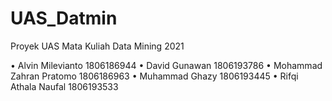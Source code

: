 # UAS_Datmin
Proyek UAS Mata Kuliah Data Mining 2021

• Alvin Milevianto 1806186944
• David Gunawan 1806193786
• Mohammad Zahran Pratomo 1806186963
• Muhammad Ghazy 1806193445
• Rifqi Athala Naufal 1806193533

